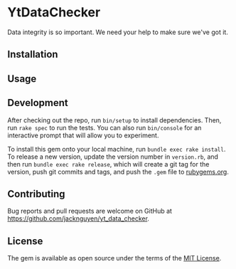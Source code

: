 # YtDataChecker

Data integrity is so important. We need your help to make sure we've got it.

## Installation


## Usage


## Development

After checking out the repo, run `bin/setup` to install dependencies. Then, run `rake spec` to run the tests. You can also run `bin/console` for an interactive prompt that will allow you to experiment.

To install this gem onto your local machine, run `bundle exec rake install`. To release a new version, update the version number in `version.rb`, and then run `bundle exec rake release`, which will create a git tag for the version, push git commits and tags, and push the `.gem` file to [rubygems.org](https://rubygems.org).

## Contributing

Bug reports and pull requests are welcome on GitHub at https://github.com/jacknguyen/yt_data_checker.

## License

The gem is available as open source under the terms of the [MIT License](https://opensource.org/licenses/MIT).

